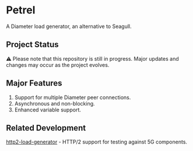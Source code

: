 # Petrel

A Diameter load generator, an alternative to Seagull.

## Project Status

:warning: Please note that this repository is still in progress. Major updates and changes may occur as the project evolves.

## Major Features

1. Support for multiple Diameter peer connections.
2. Asynchronous and non-blocking.
3. Enhanced variable support.

## Related Development

[http2-load-generator](https://github.com/lwlee2608/http2-load-generator.git) - HTTP/2 support for testing against 5G components.